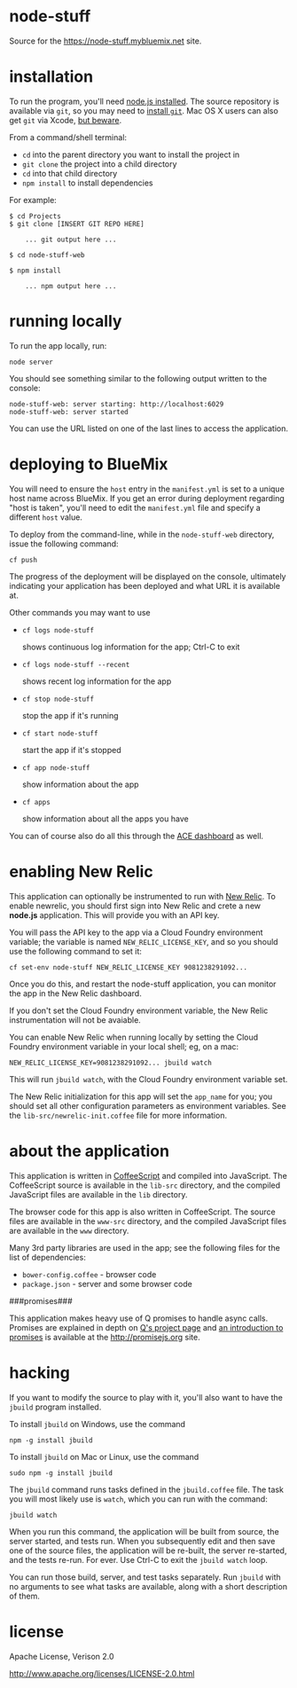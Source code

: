 node-stuff
================================================================================

Source for the <https://node-stuff.mybluemix.net> site.


installation
================================================================================

To run the program, you'll need [node.js installed](http://nodejs.org/).  The
source repository is available via `git`, so you may need to
[install `git`](http://git-scm.com/book/en/Getting-Started-Installing-Git).
Mac OS X users can also get `git` via Xcode,
[but beware](http://stackoverflow.com/questions/5364340/does-xcode-4-install-git).

From a command/shell terminal:

* `cd` into the parent directory you want to install the project in
* `git clone` the project into a child directory
* `cd` into that child directory
* `npm install` to install dependencies

For example:

    $ cd Projects
    $ git clone [INSERT GIT REPO HERE]

        ... git output here ...

    $ cd node-stuff-web

    $ npm install

        ... npm output here ...



running locally
================================================================================

To run the app locally, run:

    node server

You should see something similar to the following output written to the console:

    node-stuff-web: server starting: http://localhost:6029
    node-stuff-web: server started


You can use the URL listed on one of the last lines to access the application.



deploying to BlueMix
================================================================================

You will need to ensure the `host` entry in the `manifest.yml` is set to a
unique host name across BlueMix.  If you get an error during deployment
regarding "host is taken", you'll need to edit the `manifest.yml` file and
specify a different `host` value.

To deploy from the command-line, while in the `node-stuff-web`
directory, issue the following command:

    cf push

The progress of the deployment will be displayed on the console,
ultimately indicating your
application has been deployed and what URL it is available at.

Other commands you may want to use

* `cf logs node-stuff`

  shows continuous log information for the app; Ctrl-C to exit

* `cf logs node-stuff --recent`

  shows recent log information for the app

* `cf stop node-stuff`

  stop the app if it's running

* `cf start node-stuff`

  start the app if it's stopped

* `cf app node-stuff`

  show information about the app

* `cf apps`

  show information about all the apps you have

You can of course also do all this through the
[ACE dashboard](https://ace.ng.bluemix.net/) as well.



enabling New Relic
================================================================================

This application can optionally be instrumented to run with
[New Relic](http://newrelic.com/).  To enable newrelic, you should first sign
into New Relic and crete a new **node.js** application.  This will provide you
with an API key.

You will pass the API key to the app via a Cloud Foundry environment variable;
the variable is named `NEW_RELIC_LICENSE_KEY`, and so you should use the
following command to set it:

    cf set-env node-stuff NEW_RELIC_LICENSE_KEY 9081238291092...

Once you do this, and restart the node-stuff application, you can monitor the
app in the New Relic dashboard.

If you don't set the Cloud Foundry environment variable, the New Relic
instrumentation will not be avaiable.

You can enable New Relic when running locally by setting the Cloud Foundry
environment variable in your local shell; eg, on a mac:

    NEW_RELIC_LICENSE_KEY=9081238291092... jbuild watch

This will run `jbuild watch`, with the Cloud Foundry environment variable set.

The New Relic initialization for this app will set the `app_name` for you;
you should set all other configuration parameters as environment variables.
See the `lib-src/newrelic-init.coffee` file for more information.



about the application
================================================================================

This application is written in [CoffeeScript](http://coffeescript.org/) and
compiled into JavaScript.  The CoffeeScript source is available in the
`lib-src` directory, and the compiled JavaScript files are available in the
`lib` directory.

The browser code for this app is also written in CoffeeScript.
The source files are available in the
`www-src` directory, and the compiled JavaScript files are available in the
`www` directory.

Many 3rd party libraries are used in the app; see the following files for
the list of dependencies:

* `bower-config.coffee` - browser code
* `package.json` - server and some browser code



###promises###

This application makes heavy use of Q promises to handle async calls.
Promises are explained in depth on
[Q's project page](https://github.com/kriskowal/q) and
[an introduction to promises](http://www.promisejs.org/intro/) is
available at the <http://promisejs.org> site.



hacking
================================================================================

If you want to modify the source to play with it, you'll also want to have the
`jbuild` program installed.

To install `jbuild` on Windows, use the command

    npm -g install jbuild

To install `jbuild` on Mac or Linux, use the command

    sudo npm -g install jbuild

The `jbuild` command runs tasks defined in the `jbuild.coffee` file.  The
task you will most likely use is `watch`, which you can run with the
command:

    jbuild watch

When you run this command, the application will be built from source, the server
started, and tests run.  When you subsequently edit and then save one of the
source files, the application will be re-built, the server re-started, and the
tests re-run.  For ever.  Use Ctrl-C to exit the `jbuild watch` loop.

You can run those build, server, and test tasks separately.  Run `jbuild`
with no arguments to see what tasks are available, along with a short
description of them.



license
================================================================================

Apache License, Verison 2.0

<http://www.apache.org/licenses/LICENSE-2.0.html>

<!-- test for IDS integration w/build and deploy stages -->
